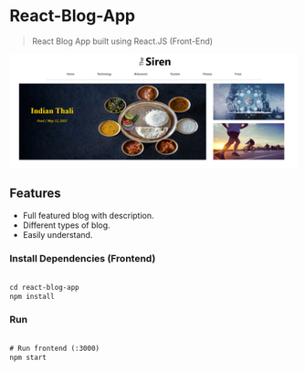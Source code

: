 # React-Blog-App

> React Blog App built using React.JS (Front-End)

![screenshot](https://github.com/chetanbhoyar22/React-Blog-App/blob/master/public/Image/The_Siren.PNG)

## Features

- Full featured blog with description.
- Different types of blog. 
- Easily understand.

### Install Dependencies (Frontend)

```

cd react-blog-app
npm install

```

### Run

```

# Run frontend (:3000)
npm start

```